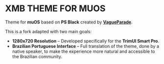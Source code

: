 # XMB THEME FOR MUOS

Theme for **muOS** based on **PS Black** created by **[VagueParade](https://github.com/VagueParade)**.

This is a fork adapted with two main goals:

- **1280x720 Resolution** – Developed specifically for the **TrimUI Smart Pro**.
- **Brazilian Portuguese Interface** – Full translation of the theme, done by a native speaker, to make the experience more natural and accessible to the Brazilian community.
